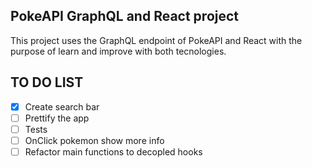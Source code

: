 
## PokeAPI GraphQL and React project

This project uses the GraphQL endpoint of PokeAPI and React with the purpose of learn and improve  with both tecnologies.

## TO DO LIST
- [x] Create search bar
- [ ] Prettify the app
- [ ] Tests
- [ ] OnClick pokemon show more info
- [ ] Refactor main functions to decopled hooks
